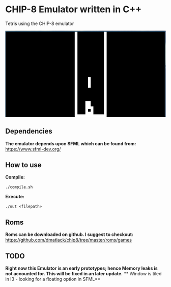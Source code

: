 # CHIP-8 Emulator written in C++
Tetris using the CHIP-8 emulator

![screenshot](tetris.png)

## Dependencies
**The emulator depends upon SFML which can be found from:**
https://www.sfml-dev.org/

## How to use
**Compile:**
```
./compile.sh
```
**Execute:**
```
./out <filepath>
```

## Roms

**Roms can be downloaded on github. I suggest to checkout:**
https://github.com/dmatlack/chip8/tree/master/roms/games

## TODO
**Right now this Emulator is an early prototypes; hence Memory leaks
is not accounted for. This will be fixed in an later update.**
** Window is tiled in I3 - looking for a floating option in SFML**




